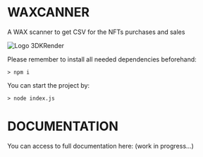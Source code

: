 # WAXCANNER

A WAX scanner to get CSV for the NFTs purchases and sales

![Logo 3DKRender](https://cdn.discordapp.com/attachments/813862875944845313/813866667150409769/3DK_LOGO_400x120.png)

Please remember to install all needed dependencies beforehand: 
```
> npm i
```
You can start the project by: 
```
> node index.js
```

# DOCUMENTATION

You can access to full documentation here: (work in progress...)